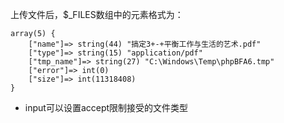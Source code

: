 上传文件后，$_FILES数组中的元素格式为：
```
array(5) { 
    ["name"]=> string(44) "搞定3+-+平衡工作与生活的艺术.pdf"
    ["type"]=> string(15) "application/pdf" 
    ["tmp_name"]=> string(27) "C:\Windows\Temp\phpBFA6.tmp"
    ["error"]=> int(0) 
    ["size"]=> int(11318408) 
}
```

- input可以设置accept限制接受的文件类型